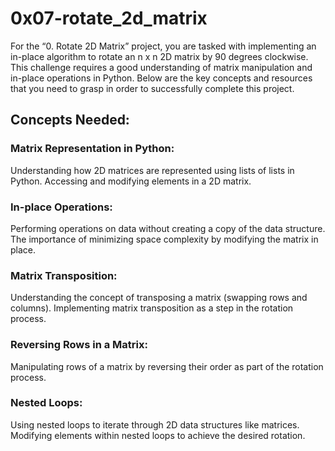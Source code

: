 # 0x07-rotate_2d_matrix

For the “0. Rotate 2D Matrix” project, you are tasked with implementing an in-place algorithm to rotate an n x n 2D matrix by 90 degrees clockwise. This challenge requires a good understanding of matrix manipulation and in-place operations in Python. Below are the key concepts and resources that you need to grasp in order to successfully complete this project.

## Concepts Needed:

### Matrix Representation in Python:

Understanding how 2D matrices are represented using lists of lists in Python.
Accessing and modifying elements in a 2D matrix.

### In-place Operations:

Performing operations on data without creating a copy of the data structure.
The importance of minimizing space complexity by modifying the matrix in place.

### Matrix Transposition:

Understanding the concept of transposing a matrix (swapping rows and columns).
Implementing matrix transposition as a step in the rotation process.

### Reversing Rows in a Matrix:

Manipulating rows of a matrix by reversing their order as part of the rotation process.

### Nested Loops:

Using nested loops to iterate through 2D data structures like matrices.
Modifying elements within nested loops to achieve the desired rotation.

